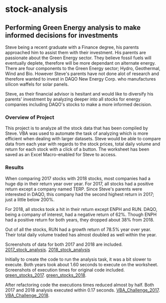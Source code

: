 # stock-analysis
## Performing Green Energy analysis to make informed decisions for investments

Steve being a recent graduate with a Finance degree, his parents approached him to assist them with their investment.  His parents are passionate about the Green Energy sector.  They believe fossil fuels will eventually deplete, therefore will be more dependant on alternate energy.  There are four components to the Green Energy sector; Hydro, Geothermal, Wind and Bio.  However Steve's parents have not done alot of research and therefore wanted to invest in DAQO New Energy Corp. who manufactures silicon waffels for solar panels.

Steve, as their financial advisor is hesitant and would like to diversify his parents' investment by analyzing deeper into all stocks for energy companies including DAQO's stocks to make a more informed decision.

### Overview of Project

This project is to analyze all the stock data that has been compiled by Steve.  VBA was used to automate the task of analyzing which is more efficient when dealing with larger datasets.  Steve would be able to compare data from each year with regards to the stock prices, total daily volume and return for each stock with a click of a button.  The worksheet has been saved as an Excel Macro-enabled for Steve to access.  

### Results

When comparing 2017 stocks with 2018 stocks, most companies had a huge dip in their return year over year.  For 2017, all stocks had a positive return except a company named TERP.  Since Steve's parents were interested in DAQO, this company had the second highest return in 2017; just a little below 200%.

For 2018, all stocks took a hit in their return except ENPH and RUN.  DAQO, being a company of interest, had a negative return of 62%.  Though ENPH had a positive return for both years, they dropped about 38% from 2018.  

Out of all the stocks, RUN had a growth return of 78.5% year over year.  Their total daily volume traded has almost doubled as well within the year.

Screenshots of data for both 2017 and 2018 are included.  [2017_stock_analysis](https://github.com/taranahassan/stock-analysis/blob/main/2017_stock_analysis.png?raw=true).  [2018_stock_analysis](https://github.com/taranahassan/stock-analysis/blob/main/2018_stock_analysis.png?raw=true)


Initially to create the code to run the analysis task, it was a bit slower to execute.  Both years took about 1.60 seconds to execute on the worksheet.  Screenshots of execution times for original code included.  [green_stocks_2017](https://github.com/taranahassan/stock-analysis/blob/main/green_stocks_2017.png?raw=true).  [green_stocks_2018](https://github.com/taranahassan/stock-analysis/blob/main/green_stocks_2018.png?raw=true).

After refactoring code the executions times reduced almost by half.  Both 2017 and 2018 analysis executed within 0.17 seconds.  [VBA_Challenge_2017](https://github.com/taranahassan/stock-analysis/blob/main/VBA_Challenge_2017.png?raw=true).  [VBA_Challenge_2018](https://github.com/taranahassan/stock-analysis/blob/main/VBA_Challenge_2018.png?raw=true).
